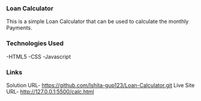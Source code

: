### Loan Calculator
This is a simple Loan Calculator that can be used to calculate the monthly Payments.

### Technologies Used
-HTML5
-CSS
-Javascript

### Links
Solution URL- https://github.com/Ishita-gup123/Loan-Calculator.git
Live Site URL- http://127.0.0.1:5500/calc.html



